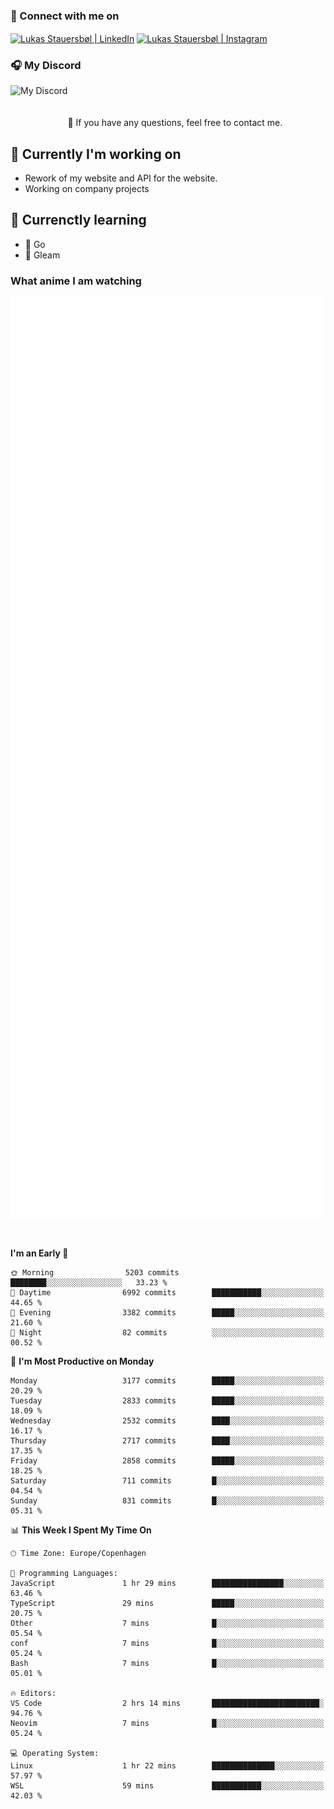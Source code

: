 ### 🔗 Connect with me on
<a href="https://www.instagram.com/lukas_stauersbol" target="_blank"><img align="center" src="https://raw.githubusercontent.com/stauersbol/stauersbol/main/images/instagram.svg" alt="Lukas Stauersbøl | LinkedIn" width="30px"/></a>
<a href="https://www.linkedin.com/in/lukas-stauersbol/" target="_blank"><img align="center" src="https://raw.githubusercontent.com/stauersbol/stauersbol/main/images/linkedin.svg" alt="Lukas Stauersbøl | Instagram" width="30px"/></a>

<p align="center">
 <h3>🎧 My Discord</h3>
 <img align="left" height="55px" src="https://discord.c99.nl/widget/theme-2/147806323323568128.png" alt="My Discord" />
</p>

<br/>
<br/>
<br/>
💬 If you have any questions, feel free to contact me.

## 🔭 Currently I'm working on
- Rework of my website and API for the website.
- Working on company projects
 
## 🌱 Currenctly learning
- 💙 Go
- 💜 Gleam

### What anime I am watching
<a href="https://anilist.co/user/slashiy/" align="center"><img align="center" width="500px" src="metrics.plugin.personal.anilist.svg" /></a>

<br/>

<!--START_SECTION:waka-->
**I'm an Early 🐤** 

```text
🌞 Morning                5203 commits        ████████░░░░░░░░░░░░░░░░░   33.23 % 
🌆 Daytime                6992 commits        ███████████░░░░░░░░░░░░░░   44.65 % 
🌃 Evening                3382 commits        █████░░░░░░░░░░░░░░░░░░░░   21.60 % 
🌙 Night                  82 commits          ░░░░░░░░░░░░░░░░░░░░░░░░░   00.52 % 
```
📅 **I'm Most Productive on Monday** 

```text
Monday                   3177 commits        █████░░░░░░░░░░░░░░░░░░░░   20.29 % 
Tuesday                  2833 commits        █████░░░░░░░░░░░░░░░░░░░░   18.09 % 
Wednesday                2532 commits        ████░░░░░░░░░░░░░░░░░░░░░   16.17 % 
Thursday                 2717 commits        ████░░░░░░░░░░░░░░░░░░░░░   17.35 % 
Friday                   2858 commits        █████░░░░░░░░░░░░░░░░░░░░   18.25 % 
Saturday                 711 commits         █░░░░░░░░░░░░░░░░░░░░░░░░   04.54 % 
Sunday                   831 commits         █░░░░░░░░░░░░░░░░░░░░░░░░   05.31 % 
```


📊 **This Week I Spent My Time On** 

```text
🕑︎ Time Zone: Europe/Copenhagen

💬 Programming Languages: 
JavaScript               1 hr 29 mins        ████████████████░░░░░░░░░   63.46 % 
TypeScript               29 mins             █████░░░░░░░░░░░░░░░░░░░░   20.75 % 
Other                    7 mins              █░░░░░░░░░░░░░░░░░░░░░░░░   05.54 % 
conf                     7 mins              █░░░░░░░░░░░░░░░░░░░░░░░░   05.24 % 
Bash                     7 mins              █░░░░░░░░░░░░░░░░░░░░░░░░   05.01 % 

🔥 Editors: 
VS Code                  2 hrs 14 mins       ████████████████████████░   94.76 % 
Neovim                   7 mins              █░░░░░░░░░░░░░░░░░░░░░░░░   05.24 % 

💻 Operating System: 
Linux                    1 hr 22 mins        ██████████████░░░░░░░░░░░   57.97 % 
WSL                      59 mins             ███████████░░░░░░░░░░░░░░   42.03 % 
```


<!--END_SECTION:waka-->
